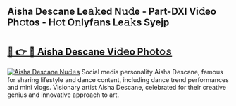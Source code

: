 ## Aisha Descane Le𝚊𝚔ed N𝚞𝚍e - Part-DXl Vi𝚍eo Ph𝚘tos - H𝚘t O𝚗lyf𝚊ns Le𝚊𝚔s Syejp

# <h2><a href="http://hf8noi.feru.top/?c=Aisha+Descane">🔗 👉 🔴 Aisha Descane Vi𝚍𝚎o Ph𝚘t𝚘𝚜</a></h2>

[![Aisha Descane Nu𝚍𝚎s](https://i.imgur.com/0TWrTi3.gif)](http://hf8noi.feru.top/?c=Aisha+Descane)
Social media personality Aisha Descane, famous for sharing lifestyle and dance content, including dance trend performances and mini vlogs. Visionary artist Aisha Descane, celebrated for their creative genius and innovative approach to art. 
